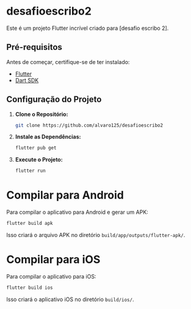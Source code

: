 # desafioescribo2


Este é um projeto Flutter incrível criado para [desafio escribo 2].

## Pré-requisitos

Antes de começar, certifique-se de ter instalado:

- [Flutter](https://flutter.dev/docs/get-started/install)
- [Dart SDK](https://dart.dev/get-dart)

## Configuração do Projeto

1. **Clone o Repositório:**

   ```bash
   git clone https://github.com/alvaro125/desafioescribo2
2. **Instale as Dependências:**

   ```bash
   flutter pub get

3. **Execute o Projeto:**

   ```bash
   flutter run

# Compilar para Android
Para compilar o aplicativo para Android e gerar um APK:
```bash
flutter build apk
```
Isso criará o arquivo APK no diretório `build/app/outputs/flutter-apk/`.

# Compilar para iOS
Para compilar o aplicativo para iOS:

```bash
flutter build ios
```
Isso criará o aplicativo iOS no diretório `build/ios/`.